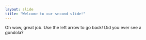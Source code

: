 ```yaml
---
layout: slide
title: "Welcome to our second slide!"
---
```

Oh wow, great job. 
Use the left arrow to go back!
Did you ever see a gondola?
